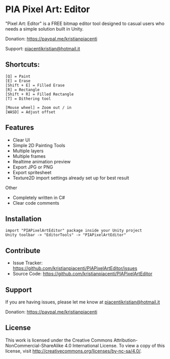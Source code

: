 PIA Pixel Art: Editor
========

"Pixel Art: Editor" is a FREE bitmap editor tool designed to casual users who needs a simple solution built in Unity.

Donation: https://paypal.me/kristianpiacenti

Support: piacentikristian@hotmail.it

Shortcuts:
--------

    [Q] = Paint
    [E] = Erase
    [Shift + E] = Filled Erase
    [R] = Rectangle
    [Shift + R] = Filled Rectangle
    [T] = Dithering tool
    
    [Mouse wheel] = Zoom out / in
    [WASD] = Adjust offset

Features
--------

- Clear UI
- Simple 2D Painting Tools 
- Multiple layers
- Multiple frames
- Realtime animation preview
- Export JPG or PNG
- Export spritesheet
- Texture2D import settings already set up for best result

Other
- Completely written in C# 
- Clear code comments

Installation
------------

    import "PIAPixelArtEditor" package inside your Unity project
    Unity toolbar -> "EditorTools" -> "PIAPixelArtEditor"

Contribute
----------

- Issue Tracker: https://github.com/kristianpiacenti/PIAPixelArtEditor/issues
- Source Code: https://github.com/kristianpiacenti/PIAPixelArtEditor

Support
-------

If you are having issues, please let me know at piacentikristian@hotmail.it

Donation: https://paypal.me/kristianpiacenti

License
-------

This work is licensed under the Creative Commons Attribution-NonCommercial-ShareAlike 4.0 International License. 
To view a copy of this license, visit http://creativecommons.org/licenses/by-nc-sa/4.0/.
